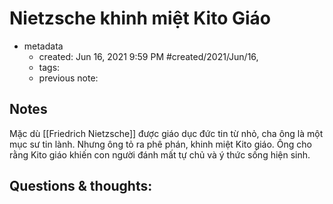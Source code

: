 # Nietzsche khinh miệt Kito Giáo

- metadata
	- created: Jun 16, 2021 9:59 PM #created/2021/Jun/16,
	- tags:
	- previous note:

## Notes
Mặc dù [[Friedrich Nietzsche]] được giáo dục đức tin từ nhỏ, cha ông là một mục sư tin lành. Nhưng ông tỏ ra phê phán, khinh miệt Kito giáo. Ông cho rằng Kito giáo khiến con người đánh mất tự chủ và ý thức sống hiện sinh.

## Questions & thoughts:
